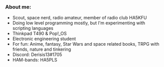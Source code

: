 ### About me:
- Scout, space nerd, radio amateur,  member of radio club HA5KFU
- Doing low level programming mostly, but I'm experimenting with scripting languages
- Thinkpad T490 & Pop!_OS
- Electronic engineering student
- For fun: Anime, fantasy, Star Wars and space related books, TRPG with friends, nature and tinkering
- Discord: Derisis13#1705
- HAM-bands: HA5PLS
